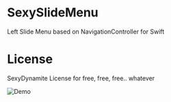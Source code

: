 # SexySlideMenu
Left Slide Menu based on NavigationController for Swift


# License

SexyDynamite License for free, free, free.. whatever
 
 ![Demo](http://2.bp.blogspot.com/-NS14ZtSMDgo/VYojwmm1hBI/AAAAAAAAAlE/xtq-2eqYXg4/s1600/Demo.gif)
